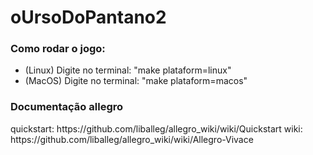 # oUrsoDoPantano2

<h3>Como rodar o jogo: </h3>
<ul>
  <li>(Linux) Digite no terminal:  "make plataform=linux"</li>
  <li>(MacOS) Digite no terminal:  "make plataform=macos"</li>
</ul>




<h3>Documentação allegro</h3>
quickstart: https://github.com/liballeg/allegro_wiki/wiki/Quickstart
wiki: https://github.com/liballeg/allegro_wiki/wiki/Allegro-Vivace


